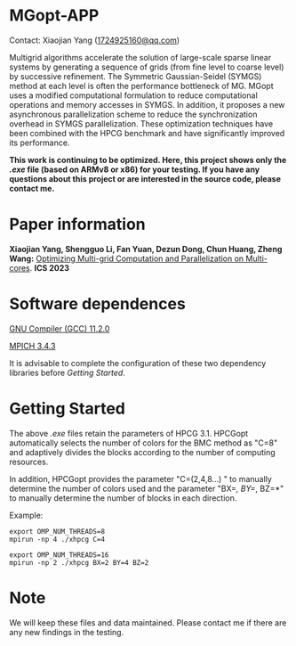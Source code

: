 # MGopt-APP

Contact: Xiaojian Yang (1724925160@qq.com)

Multigrid algorithms accelerate the solution of large-scale sparse linear systems by generating a sequence of grids (from fine level to coarse level) by successive refinement.
The Symmetric Gaussian-Seidel (SYMGS) method at each level is often the performance bottleneck of MG.
MGopt uses a modified computational formulation to reduce computational operations and memory accesses in SYMGS.
In addition, it proposes a new asynchronous parallelization scheme to reduce the synchronization overhead in SYMGS parallelization.
These optimization techniques have been combined with the HPCG benchmark and have significantly improved its performance.


**This work is continuing to be optimized.
Here, this project shows only the *.exe* file (based on ARMv8 or x86) for your testing.
If you have any questions about this project or are interested in the source code, please contact me.**


# Paper information

**Xiaojian Yang, Shengguo Li, Fan Yuan, Dezun Dong, Chun Huang, Zheng Wang:** [Optimizing Multi-grid Computation and Parallelization on
Multi-cores](https://doi.org/10.1145/3577193.3593726). **ICS 2023**


# Software dependences

[GNU Compiler (GCC) 11.2.0](http://ftp.gnu.org/gnu/gcc/gcc-11.2.0/gcc-11.2.0.tar.gz)

[MPICH 3.4.3](https://www.mpich.org/static/downloads/3.4.3/)

It is advisable to complete the configuration of these two dependency libraries before *Getting Started*.

# Getting Started

The above *.exe* files retain the parameters of HPCG 3.1.
HPCGopt automatically selects the number of colors for the BMC method as "C=8" and adaptively divides the blocks according to the number of computing resources.

In addition, HPCGopt provides the parameter "C=(2,4,8...) " to manually determine the number of colors used and the parameter "BX=*, BY=*, BZ=*" to manually determine the number of blocks in each direction.

Example:
```
export OMP_NUM_THREADS=8
mpirun -np 4 ./xhpcg C=4

export OMP_NUM_THREADS=16
mpirun -np 2 ./xhpcg BX=2 BY=4 BZ=2
```


# Note

We will keep these files and data maintained. Please contact me if there are any new findings in the testing.
